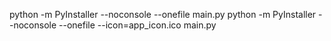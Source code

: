 python -m PyInstaller --noconsole --onefile main.py
python -m PyInstaller --noconsole --onefile --icon=app_icon.ico main.py